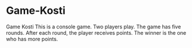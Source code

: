# Game-Kosti
Game Kosti
This is a console game. Two players play. The game has five rounds. After each round, the player receives points. The winner is the one who has more points.

